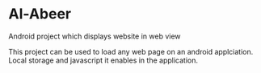 # Al-Abeer
Android project which displays website in web view

This project can be used to load any web page on an android applciation. Local storage and javascript it enables in the application.
